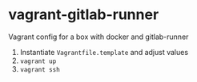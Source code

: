 # vagrant-gitlab-runner

Vagrant config for a box with docker and gitlab-runner

1. Instantiate `Vagrantfile.template` and adjust values
2. `vagrant up`
3. `vagrant ssh`

